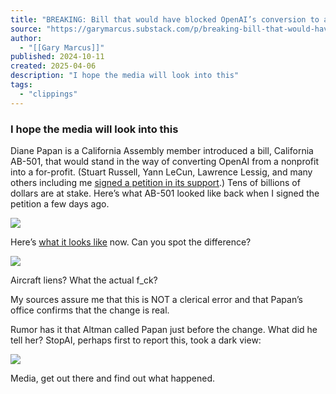 ```yaml
---
title: "BREAKING: Bill that would have blocked OpenAI’s conversion to a for-profit has mysteriously been gutted."
source: "https://garymarcus.substack.com/p/breaking-bill-that-would-have-blocked?publication_id=888615&post_id=160748091&isFreemail=true&r=7br8e&triedRedirect=true"
author:
  - "[[Gary Marcus]]"
published: 2024-10-11
created: 2025-04-06
description: "I hope the media will look into this"
tags:
  - "clippings"
---
```

### I hope the media will look into this

Diane Papan is a California Assembly member introduced a bill, California AB-501, that would stand in the way of converting OpenAI from a nonprofit into a for-profit. (Stuart Russell, Yann LeCun, Lawrence Lessig, and many others including me [signed a petition in its support](https://ab501.com/letter).) Tens of billions of dollars are at stake. Here’s what AB-501 looked like back when I signed the petition a few days ago.

![](https://substackcdn.com/image/fetch/w_1456,c_limit,f_auto,q_auto:good,fl_progressive:steep/https%3A%2F%2Fsubstack-post-media.s3.amazonaws.com%2Fpublic%2Fimages%2F0fd1f7bb-035f-45bb-baea-31b2ff137067_1864x1452.png)

Here’s [what it looks like](https://leginfo.legislature.ca.gov/faces/billTextClient.xhtml?bill_id=202520260AB501&search_keywords=profit) now. Can you spot the difference?

![](https://substackcdn.com/image/fetch/w_1456,c_limit,f_auto,q_auto:good,fl_progressive:steep/https%3A%2F%2Fsubstack-post-media.s3.amazonaws.com%2Fpublic%2Fimages%2F21c2a737-7c66-4ac5-872d-4d8c3c76aba9_2388x1594.png)

Aircraft liens? What the actual f\_ck?

My sources assure me that this is NOT a clerical error and that Papan’s office confirms that the change is real.

Rumor has it that Altman called Papan just before the change. What did he tell her? StopAI, perhaps first to report this, took a dark view:

![](https://substackcdn.com/image/fetch/w_1456,c_limit,f_auto,q_auto:good,fl_progressive:steep/https%3A%2F%2Fsubstack-post-media.s3.amazonaws.com%2Fpublic%2Fimages%2F71098812-2ee4-4006-8bbb-60f773943f16_1236x1265.png)

Media, get out there and find out what happened.